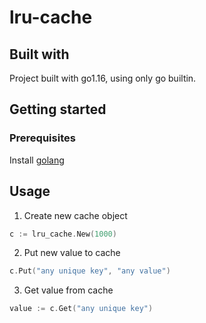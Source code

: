 # lru-cache

## Built with
Project built with go1.16, using only go builtin.

## Getting started

### Prerequisites

Install [golang](https://golang.org/doc/install)

## Usage

1. Create new cache object
```go
c := lru_cache.New(1000)
```

2. Put new value to cache
```go
c.Put("any unique key", "any value")
```

3. Get value from cache
```go
value := c.Get("any unique key")
```
